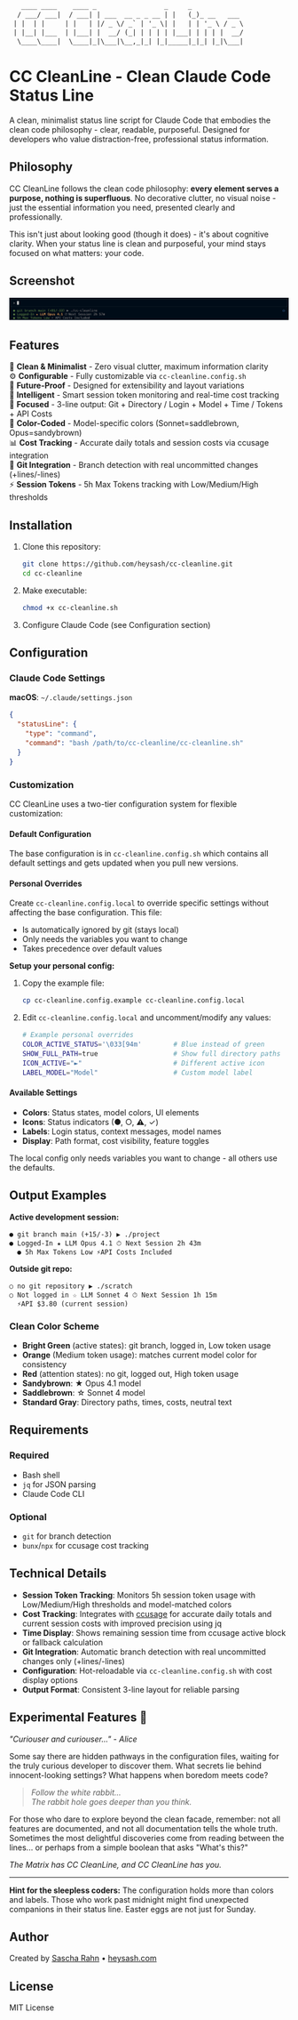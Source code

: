 ```
   ____ ____    ____ _                 _     _            
  / ___/ ___|  / ___| | ___  __ _ _ __ | |   (_)_ __   ___ 
 | |  | |     | |   | |/ _ \/ _` | '_ \| |   | | '_ \ / _ \
 | |__| |___  | |___| |  __/ (_| | | | | |___| | | | |  __/
  \____\____|  \____|_|\___|\__,_|_| |_|_____|_|_| |_|\___|
```

# CC CleanLine - Clean Claude Code Status Line

A clean, minimalist status line script for Claude Code that embodies the clean code philosophy - clear, readable, purposeful. Designed for developers who value distraction-free, professional status information.

## Philosophy

CC CleanLine follows the clean code philosophy: **every element serves a purpose, nothing is superfluous**. No decorative clutter, no visual noise - just the essential information you need, presented clearly and professionally.

This isn't just about looking good (though it does) - it's about cognitive clarity. When your status line is clean and purposeful, your mind stays focused on what matters: your code.

## Screenshot

![Project Preview](assets/img/preview.png "Claude Code Status Line - CC CleanLine")

## Features

🧹 **Clean & Minimalist** - Zero visual clutter, maximum information clarity  
⚙️ **Configurable** - Fully customizable via `cc-cleanline.config.sh`  
🔮 **Future-Proof** - Designed for extensibility and layout variations  
🧠 **Intelligent** - Smart session token monitoring and real-time cost tracking  
🎯 **Focused** - 3-line output: Git + Directory / Login + Model + Time / Tokens + API Costs  
🌈 **Color-Coded** - Model-specific colors (Sonnet=saddlebrown, Opus=sandybrown)  
📊 **Cost Tracking** - Accurate daily totals and session costs via ccusage integration  
🔄 **Git Integration** - Branch detection with real uncommitted changes (+lines/-lines)  
⚡ **Session Tokens** - 5h Max Tokens tracking with Low/Medium/High thresholds  

## Installation

1. Clone this repository:

   ```bash
   git clone https://github.com/heysash/cc-cleanline.git
   cd cc-cleanline
   ```

2. Make executable:

   ```bash
   chmod +x cc-cleanline.sh
   ```

3. Configure Claude Code (see Configuration section)

## Configuration

### Claude Code Settings

**macOS**: `~/.claude/settings.json`

```json
{
  "statusLine": {
    "type": "command",
    "command": "bash /path/to/cc-cleanline/cc-cleanline.sh"
  }
}
```

### Customization

CC CleanLine uses a two-tier configuration system for flexible customization:

#### Default Configuration
The base configuration is in `cc-cleanline.config.sh` which contains all default settings and gets updated when you pull new versions.

#### Personal Overrides  
Create `cc-cleanline.config.local` to override specific settings without affecting the base configuration. This file:
- Is automatically ignored by git (stays local)
- Only needs the variables you want to change
- Takes precedence over default values

**Setup your personal config:**

1. Copy the example file:
   ```bash
   cp cc-cleanline.config.example cc-cleanline.config.local
   ```

2. Edit `cc-cleanline.config.local` and uncomment/modify any values:
   ```bash
   # Example personal overrides
   COLOR_ACTIVE_STATUS='\033[94m'        # Blue instead of green
   SHOW_FULL_PATH=true                   # Show full directory paths
   ICON_ACTIVE="►"                       # Different active icon
   LABEL_MODEL="Model"                   # Custom model label
   ```

#### Available Settings
- **Colors**: Status states, model colors, UI elements
- **Icons**: Status indicators (●, ○, ⚠, ✓)  
- **Labels**: Login status, context messages, model names
- **Display**: Path format, cost visibility, feature toggles

The local config only needs variables you want to change - all others use the defaults.

## Output Examples

**Active development session:**

```text
● git branch main (+15/-3) ▶ ./project
● Logged-In ★ LLM Opus 4.1 ⏱ Next Session 2h 43m  
  ● 5h Max Tokens Low ⚡API Costs Included
```

**Outside git repo:**

```text
○ no git repository ▶ ./scratch
○ Not logged in ☆ LLM Sonnet 4 ⏱ Next Session 1h 15m
  ⚡API $3.80 (current session)
```

### Clean Color Scheme

- **Bright Green** (active states): git branch, logged in, Low token usage
- **Orange** (Medium token usage): matches current model color for consistency
- **Red** (attention states): no git, logged out, High token usage  
- **Sandybrown**: ★ Opus 4.1 model
- **Saddlebrown**: ☆ Sonnet 4 model
- **Standard Gray**: Directory paths, times, costs, neutral text

## Requirements

### Required

- Bash shell
- `jq` for JSON parsing  
- Claude Code CLI

### Optional

- `git` for branch detection
- `bunx`/`npx` for ccusage cost tracking

## Technical Details

- **Session Token Tracking**: Monitors 5h session token usage with Low/Medium/High thresholds and model-matched colors
- **Cost Tracking**: Integrates with [ccusage](https://github.com/ryoppippi/ccusage) for accurate daily totals and current session costs with improved precision using jq
- **Time Display**: Shows remaining session time from ccusage active block or fallback calculation
- **Git Integration**: Automatic branch detection with real uncommitted changes only (+lines/-lines)
- **Configuration**: Hot-reloadable via `cc-cleanline.config.sh` with cost display options
- **Output Format**: Consistent 3-line layout for reliable parsing

## Experimental Features 🐰

*"Curiouser and curiouser..." - Alice*

Some say there are hidden pathways in the configuration files, waiting for the truly curious developer to discover them. What secrets lie behind innocent-looking settings? What happens when boredom meets code?

> *Follow the white rabbit...*  
> *The rabbit hole goes deeper than you think.*

For those who dare to explore beyond the clean facade, remember: not all features are documented, and not all documentation tells the whole truth. Sometimes the most delightful discoveries come from reading between the lines... or perhaps from a simple boolean that asks "What's this?" 

*The Matrix has CC CleanLine, and CC CleanLine has you.*

---

**Hint for the sleepless coders:** The configuration holds more than colors and labels. Those who work past midnight might find unexpected companions in their status line. Easter eggs are not just for Sunday.

## Author

Created by [Sascha Rahn](https://github.com/heysash) • [heysash.com](https://heysash.com)

## License

MIT License